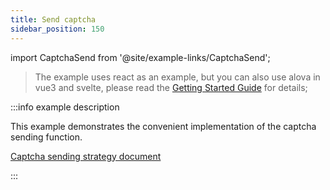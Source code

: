 ```yaml
---
title: Send captcha
sidebar_position: 150
---
```


import CaptchaSend from '@site/example-links/CaptchaSend';

> The example uses react as an example, but you can also use alova in vue3 and svelte, please read the [Getting Started Guide](/get-started/overview) for details;

<CaptchaSend></CaptchaSend>

:::info example description

This example demonstrates the convenient implementation of the captcha sending function.

[Captcha sending strategy document](/strategy/useCaptcha)

:::
